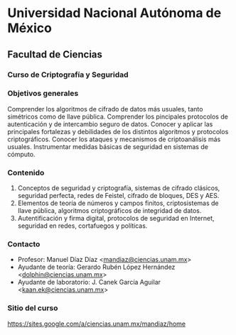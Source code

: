 # Universidad Nacional Autónoma de México #
## Facultad de Ciencias ##
### Curso de Criptografía y Seguridad ###


### Objetivos generales ###

Comprender los algoritmos de cifrado de datos más usuales, tanto simétricos como de llave pública.
Comprender los pincipales protocolos de autenticación y de intercambio seguro de datos.
Conocer y aplicar las principales fortalezas y debilidades de los distintos algoritmos y protocolos criptográficos.
Conocer los ataques y mecanismos de criptoanálisis más usuales.
Instrumentar medidas básicas de seguridad en sistemas de cómputo.


### Contenido ###

1. Conceptos de seguridad y criptografía, sistemas de cifrado clásicos, seguridad perfecta, redes de Feistel, cifrado de bloques, DES y AES.
2. Elementos de teoría de números y campos finitos, criptosistemas de llave pública, algoritmos criptográficos de integridad de datos.
3. Autentificación y firma digital, protocolos de seguridad en Internet, seguridad en redes, cortafuegos y políticas.


### Contacto ###

* Profesor: Manuel Díaz Díaz <<mandiaz@ciencias.unam.mx>>
* Ayudante de teoría: Gerardo Rubén López Hernández <<dolphin@ciencias.unam.mx>>
* Ayudante de laboratorio: J. Canek García Aguilar <<kaan.ek@ciencias.unam.mx>>


### Sitio del curso ###

https://sites.google.com/a/ciencias.unam.mx/mandiaz/home
